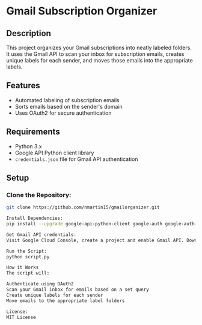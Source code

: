 # Gmail Subscription Organizer

## Description
This project organizes your Gmail subscriptions into neatly labeled folders. It uses the Gmail API to scan your inbox for subscription emails, creates unique labels for each sender, and moves those emails into the appropriate labels.

## Features
- Automated labeling of subscription emails
- Sorts emails based on the sender's domain
- Uses OAuth2 for secure authentication

## Requirements
- Python 3.x
- Google API Python client library
- `credentials.json` file for Gmail API authentication

## Setup

### Clone the Repository:
```bash
git clone https://github.com/nmartin15/gmailorganizer.git

Install Dependencies:
pip install --upgrade google-api-python-client google-auth google-auth-oauthlib google-auth-httplib2

Get Gmail API credentials:
Visit Google Cloud Console, create a project and enable Gmail API. Download the credentials.json file and place it in the project folder.

Run the Script:
python script.py

How it Works
The script will:

Authenticate using OAuth2
Scan your Gmail inbox for emails based on a set query
Create unique labels for each sender
Move emails to the appropriate label folders

License:
MIT License
